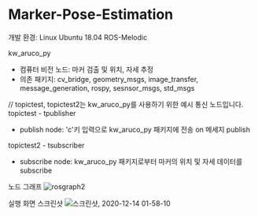 # Marker-Pose-Estimation
개발 환경:
Linux Ubuntu 18.04 ROS-Melodic

kw_aruco_py
- 컴퓨터 비전 노드: 마커 검출 및 위치, 자세 추정
- 의존 패키지: cv_bridge, geometry_msgs, image_transfer, message_generation, rospy, sesnsor_msgs, std_msgs

// topictest, topictest2는 kw_aruco_py를 사용하기 위한 예시 통신 노드입니다.
topictest - tpublisher
- publish node: 'c'키 입력으로 kw_aruco_py 패키지에 전송 on 메세지 publish

topictest2 - tsubscriber
- subscribe node: kw_aruco_py 패키지로부터 마커의 위치 및 자세 데이터를 subscribe

노드 그래프
![rosgraph2](https://user-images.githubusercontent.com/59414764/102018984-f2fc6680-3db3-11eb-9522-5a7c702170cf.png)

실행 화면 스크린샷
![스크린샷, 2020-12-14 01-58-10](https://user-images.githubusercontent.com/59414764/102019140-fe9c5d00-3db4-11eb-8f27-78c6788b3613.png)
